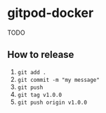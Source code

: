# gitpod-docker

TODO

## How to release

1. `git add .`
2. `git commit -m "my message"`
3. `git push`
4. `git tag v1.0.0`
5. `git push origin v1.0.0`
